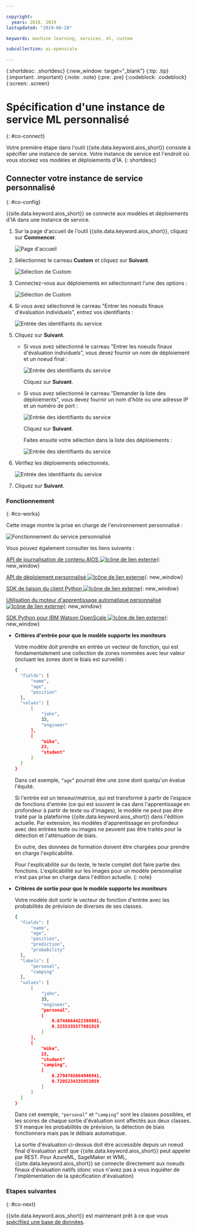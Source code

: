 ```yaml
---

copyright:
  years: 2018, 2019
lastupdated: "2019-06-28"

keywords: machine learning, services, ml, custom 

subcollection: ai-openscale

---
```


{:shortdesc: .shortdesc}
{:new_window: target="_blank"}
{:tip: .tip}
{:important: .important}
{:note: .note}
{:pre: .pre}
{:codeblock: .codeblock}
{:screen: .screen}

# Spécification d'une instance de service ML personnalisé
{: #co-connect}

Votre première étape dans l'outil {{site.data.keyword.aios_short}} consiste à spécifier une instance de service. Votre instance de service est l'endroit où vous stockez vos modèles et déploiements d'IA.
{: shortdesc}

## Connecter votre instance de service personnalisé
{: #co-config}

{{site.data.keyword.aios_short}} se connecte aux modèles et déploiements d'IA dans une instance de service.

1.  Sur la page d'accueil de l'outil {{site.data.keyword.aios_short}}, cliquez sur **Commencer**.

    ![Page d'accueil](images/gs-config-start.png)

2.  Sélectionnez le carreau **Custom** et cliquez sur **Suivant**.

    ![Sélection de Custom](images/connect-custom.png)

3.  Connectez-vous aux déploiements en sélectionnant l'une des options :

    ![Sélection de Custom](images/connect-custom-deploy.png)

4.  Si vous avez sélectionné le carreau "Entrer les noeuds finaux d'évaluation individuels", entrez vos identifiants :

    ![Entrée des identifiants du service](images/connect-custom-cred.png)

5.  Cliquez sur **Suivant**.

    - Si vous avez sélectionné le carreau "Entrer les noeuds finaux d'évaluation individuels", vous devez fournir un nom de déploiement et un noeud final :

      ![Entrée des identifiants du service](images/connect-custom-endpoint.png)

      Cliquez sur **Suivant**.

    - Si vous avez sélectionné le carreau "Demander la liste des déploiements", vous devez fournir un nom d'hôte ou une adresse IP et un numéro de port :

      ![Entrée des identifiants du service](images/connect-custom-apiendpoint.png)

      Cliquez sur **Suivant**.

      Faites ensuite votre sélection dans la liste des déploiements :

      ![Entrée des identifiants du service](images/connect-custom-apiendpoint2.png)

6.  Vérifiez les déploiements sélectionnés.

    ![Entrée des identifiants du service](images/connect-custom-deploy2.png)

7.  Cliquez sur **Suivant**.

### Fonctionnement
{: #co-works}

Cette image montre la prise en charge de l'environnement personnalisé :

![Fonctionnement du service personnalisé](images/custom-how-works.png)

Vous pouvez également consulter les liens suivants :

[API de journalisation de contenu AIOS
![Icône de lien externe](../../icons/launch-glyph.svg "Icône de lien externe")](https://{DomainName}/apidocs/ai-openscale#publish-scoring-payload){: new_window}

[API de déploiement personnalisé
![Icône de lien externe](../../icons/launch-glyph.svg "Icône de lien externe")](https://aiopenscale-custom-deployement-spec.mybluemix.net/){: new_window}

[SDK de liaison du client Python
![Icône de lien externe](../../icons/launch-glyph.svg "Icône de lien externe")](http://ai-openscale-python-client.mybluemix.net/#bindings){: new_window}

[Utilisation du moteur d'apprentissage automatique personnalisé
![Icône de lien externe](../../icons/launch-glyph.svg "Icône de lien externe")](https://github.com/pmservice/ai-openscale-tutorials/blob/master/notebooks/AI%20OpenScale%20and%20Custom%20ML%20Engine.ipynb){: new_window}

[SDK Python pour IBM Watson OpenScale
![Icône de lien externe](../../icons/launch-glyph.svg "Icône de lien externe")](https://pypi.org/project/ibm-ai-openscale/){: new_window}

- **Critères d'entrée pour que le modèle supporte les moniteurs**

  Votre modèle doit prendre en entrée un vecteur de fonction, qui est fondamentalement une collection de zones nommées avec leur valeur
(incluant les zones dont le biais est surveillé) :

  ```bash
  {
    "fields": [
        "name",
        "age",
        "position"
    ],
    "values": [
        [
            "john",
            33,
            "engineer"
        ],
        [
            "mike",
            23,
            "student"
        ]
    ]
  }
  ```

  Dans cet exemple, `“age”` pourrait être une zone dont quelqu'un évalue l'équité.

  Si l'entrée est un tenseur/matrice,
qui est transformé à partir de l'espace de fonctions d'entrée
(ce qui est souvent le cas dans l'apprentissage en profondeur à partir de texte ou d'images),
le modèle ne peut pas être traité par la plateforme {{site.data.keyword.aios_short}} dans l'édition actuelle. Par extension, les modèles d'apprentissage en profondeur avec des entrées texte ou images ne peuvent pas être traités pour la détection et l'atténuation de biais.

  En outre, des données de formation doivent être chargées pour prendre en charge l'explicabilité.

  Pour l'explicabilité sur du texte, le texte complet doit faire partie des fonctions. L'explicabilité sur les images pour un modèle personnalisé n'est pas prise en charge dans l'édition actuelle.
  {: note}

- **Critères de sortie pour que le modèle supporte les moniteurs**

  Votre modèle doit sortir le vecteur de fonction d'entrée avec les probabilités de prévision de diverses de ses classes.

  ```bash
  {
    "fields": [
        "name",
        "age",
        "position",
        "prediction",
        "probability"
    ],
    "labels": [
        "personal",
        "camping"
    ],
    "values": [
        [
            "john",
            33,
            "engineer",
            "personal",
            [
                0.6744664422398081,
                0.3255335577601919
            ]
        ],
        [
            "mike",
            23,
            "student"
            "camping",
            [
                0.2794765664946941,
                0.7205234335053059
            ]
        ]
    ]
  }
  ```

  Dans cet exemple, `"personal”` et `“camping”` sont les classes possibles,
et les scores de chaque sortie d'évaluation sont affectés aux deux classes. S'il manque les probabilités de prévision, la détection de biais fonctionnera mais pas le débiais automatique.

  La sortie d'évaluation ci-dessus doit être accessible depuis un noeud final d'évaluation actif
que {{site.data.keyword.aios_short}} peut appeler par REST. Pour AzureML, SageMaker et WML, {{site.data.keyword.aios_short}} se connecte directement aux noeuds finaux d'évaluation natifs
(donc vous n'avez pas à vous inquiéter de l'implémentation de la spécification d'évaluation)

### Etapes suivantes
{: #co-next}

{{site.data.keyword.aios_short}} est maintenant prêt
à ce que vous [spécifiiez une base de données](/docs/services/ai-openscale?topic=ai-openscale-connect-db).
